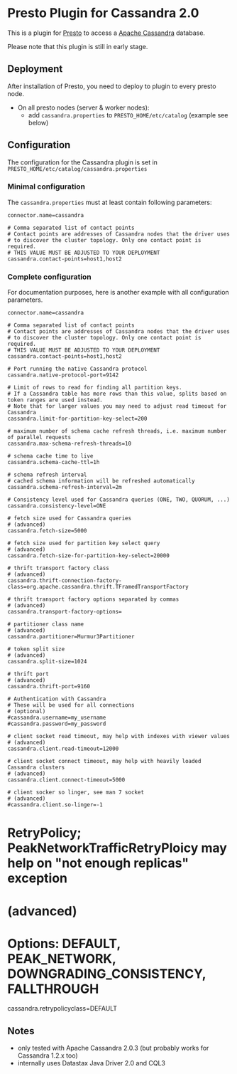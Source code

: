 # Presto Plugin for Cassandra 2.0

This is a plugin for [Presto](http://prestodb.io/) to access a [Apache Cassandra](http://cassandra.apache.org) database.

Please note that this plugin is still in early stage.

## Deployment
After installation of Presto, you need to deploy to plugin to every presto node.

- On all presto nodes (server & worker nodes):
  - add `cassandra.properties` to `PRESTO_HOME/etc/catalog` (example see below)

## Configuration
The configuration for the Cassandra plugin is set in `PRESTO_HOME/etc/catalog/cassandra.properties`

### Minimal configuration
The `cassandra.properties` must at least contain following parameters:
```
connector.name=cassandra

# Comma separated list of contact points
# Contact points are addresses of Cassandra nodes that the driver uses 
# to discover the cluster topology. Only one contact point is required.
# THIS VALUE MUST BE ADJUSTED TO YOUR DEPLOYMENT
cassandra.contact-points=host1,host2
```

### Complete configuration
For documentation purposes, here is another example with all configuration parameters.

```
connector.name=cassandra

# Comma separated list of contact points
# Contact points are addresses of Cassandra nodes that the driver uses 
# to discover the cluster topology. Only one contact point is required.
# THIS VALUE MUST BE ADJUSTED TO YOUR DEPLOYMENT
cassandra.contact-points=host1,host2

# Port running the native Cassandra protocol
cassandra.native-protocol-port=9142

# Limit of rows to read for finding all partition keys.
# If a Cassandra table has more rows than this value, splits based on token ranges are used instead.
# Note that for larger values you may need to adjust read timeout for Cassandra 
cassandra.limit-for-partition-key-select=200

# maximum number of schema cache refresh threads, i.e. maximum number of parallel requests
cassandra.max-schema-refresh-threads=10

# schema cache time to live
cassandra.schema-cache-ttl=1h

# schema refresh interval
# cached schema information will be refreshed automatically
cassandra.schema-refresh-interval=2m

# Consistency level used for Cassandra queries (ONE, TWO, QUORUM, ...)
cassandra.consistency-level=ONE

# fetch size used for Cassandra queries
# (advanced)
cassandra.fetch-size=5000      

# fetch size used for partition key select query
# (advanced)
cassandra.fetch-size-for-partition-key-select=20000

# thrift transport factory class
# (advanced)
cassandra.thrift-connection-factory-class=org.apache.cassandra.thrift.TFramedTransportFactory

# thrift transport factory options separated by commas
# (advanced)
cassandra.transport-factory-options=

# partitioner class name
# (advanced)
cassandra.partitioner=Murmur3Partitioner

# token split size
# (advanced)
cassandra.split-size=1024

# thrift port
# (advanced)
cassandra.thrift-port=9160

# Authentication with Cassandra
# These will be used for all connections
# (optional)
#cassandra.username=my_username
#cassandra.password=my_password

# client socket read timeout, may help with indexes with viewer values
# (advanced)
cassandra.client.read-timeout=12000

# client socket connect timeout, may help with heavily loaded Cassandra clusters
# (advanced)
cassandra.client.connect-timeout=5000

# client socker so linger, see man 7 socket
# (advanced)
#cassandra.client.so-linger=-1
```

# RetryPolicy; PeakNetworkTrafficRetryPloicy may help on "not enough replicas" exception
# (advanced)
# Options: DEFAULT, PEAK_NETWORK, DOWNGRADING_CONSISTENCY, FALLTHROUGH
cassandra.retrypolicyclass=DEFAULT

## Notes
- only tested with Apache Cassandra 2.0.3 (but probably works for Cassandra 1.2.x too)
- internally uses Datastax Java Driver 2.0 and CQL3

